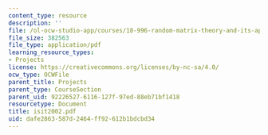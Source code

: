 ```yaml
---
content_type: resource
description: ''
file: /ol-ocw-studio-app/courses/18-996-random-matrix-theory-and-its-applications-spring-2004/dafe2863587d2464ff92612b1bdcbd34_isit2002.pdf
file_size: 382563
file_type: application/pdf
learning_resource_types:
- Projects
license: https://creativecommons.org/licenses/by-nc-sa/4.0/
ocw_type: OCWFile
parent_title: Projects
parent_type: CourseSection
parent_uid: 92226527-6116-127f-97ed-88eb71bf1418
resourcetype: Document
title: isit2002.pdf
uid: dafe2863-587d-2464-ff92-612b1bdcbd34
---
```


